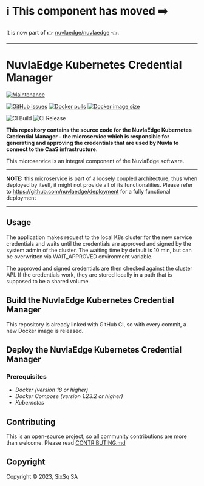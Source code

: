 # :information_source: This component has moved :arrow_right:

It is now part of :point_right: [nuvlaedge/nuvlaedge](https://github.com/nuvlaedge/nuvlaedge) 👈.

---

# NuvlaEdge Kubernetes Credential Manager

[![Maintenance](https://img.shields.io/badge/Maintained%3F-yes-green.svg?style=for-the-badge)](https://github.com/nuvlaedge/kubernetes-credentials-manager/graphs/commit-activity)

[![GitHub issues](https://img.shields.io/github/issues/nuvlaedge/kubernetes-credentials-manager?style=for-the-badge&logo=github&logoColor=white)](https://GitHub.com/nuvlaedge/kubernetes-credentials-manager/issues/)
[![Docker pulls](https://img.shields.io/docker/pulls/nuvlaedge/kubernetes-credentials-manager?style=for-the-badge&logo=Docker&logoColor=white)](https://cloud.docker.com/u/nuvlaedge/repository/docker/nuvlaedge/kubernetes-credentials-manager)
[![Docker image size](https://img.shields.io/docker/image-size/nuvladev/kubernetes-credentials-manager/main?logo=docker&logoColor=white&style=for-the-badge)](https://cloud.docker.com/u/nuvlaedge/repository/docker/nuvladev/kubernetes-credentials-manager)


![CI Build](https://github.com/nuvlaedge/kubernetes-credentials-manager/actions/workflows/main.yml/badge.svg)
![CI Release](https://github.com/nuvlaedge/kubernetes-credentials-manager/actions/workflows/release.yml/badge.svg)

**This repository contains the source code for the NuvlaEdge Kubernetes
Credential Manager - the microservice which is responsible for generating and
approving the credentials that are used by Nuvla to connect to the CaaS
infrastructure.**

This microservice is an integral component of the NuvlaEdge software.

---

**NOTE:** this microservice is part of a loosely coupled architecture, thus when
deployed by itself, it might not provide all of its functionalities. Please
refer to https://github.com/nuvlaedge/deployment for a fully functional
deployment

---

## Usage

The application makes request to the local K8s cluster for the new service
credentials and waits until the credentials are approved and signed by the
system admin of the cluster. The waiting time by default is 10 min, but can be
overwritten via WAIT_APPROVED environment variable.

The approved and signed credentials are then checked against the cluster API. If
the credentials work, they are stored locally in a path that is supposed to be a
shared volume.

## Build the NuvlaEdge Kubernetes Credential Manager

This repository is already linked with GitHub CI, so with every commit, a new
Docker image is released.


## Deploy the NuvlaEdge Kubernetes Credential Manager

### Prerequisites

 - *Docker (version 18 or higher)*
 - *Docker Compose (version 1.23.2 or higher)*
 - *Kubernetes*

## Contributing

This is an open-source project, so all community contributions are more than
welcome. Please read [CONTRIBUTING.md](CONTRIBUTING.md)

## Copyright

Copyright &copy; 2023, SixSq SA
